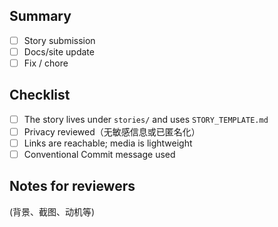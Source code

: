 ## Summary
- [ ] Story submission
- [ ] Docs/site update
- [ ] Fix / chore

## Checklist
- [ ] The story lives under `stories/` and uses `STORY_TEMPLATE.md`
- [ ] Privacy reviewed（无敏感信息或已匿名化）
- [ ] Links are reachable; media is lightweight
- [ ] Conventional Commit message used

## Notes for reviewers
(背景、截图、动机等)